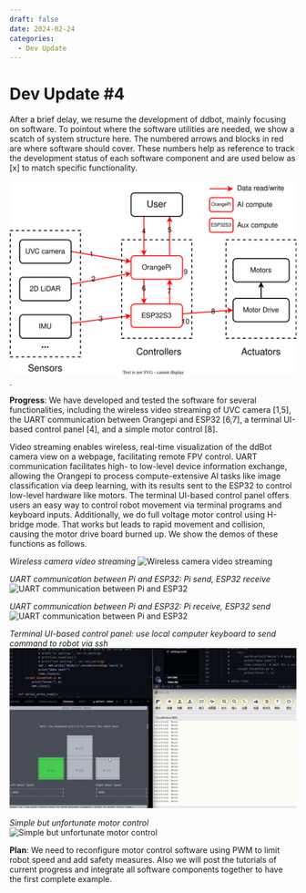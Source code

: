 ```yaml
---
draft: false 
date: 2024-02-24
categories:
  - Dev Update
---
```


# Dev Update \#4

After a brief delay, we resume the development of ddbot, mainly focusing on software. To pointout where the software utilities are needed, we show a scatch of system structure here. The numbered arrows and blocks in red are where software should cover. These numbers help as reference to track the development status of each software component and are used below as [x] to match specific functionality.

![system structure](../../assets/img/software_framework.drawio.svg "system structure").



**Progress**: We have developed and tested the software for several functionalities, including the wireless video streaming of UVC camera [1,5], the UART communication between Orangepi and ESP32 [6,7], a terminal UI-based control panel [4], and a simple motor control [8].

Video streaming enables wireless, real-time visualization of the ddBot camera view on a webpage, facilitating remote FPV control. UART communication facilitates high- to low-level device information exchange, allowing the Orangepi to process compute-extensive AI tasks like image classification via deep learning, with its results sent to the ESP32 to control low-level hardware like motors. The terminal UI-based control panel offers users an easy way to control robot movement via terminal programs and keyboard inputs. Additionally, we do full voltage motor control using H-bridge mode. That works but leads to rapid movement and collision, causing the motor drive board burned up. We show the demos of these functions as follows.

*Wireless camera video streaming*
![Wireless camera video streaming](../../assets/img/IMG_2202.gif "Wireless camera video streaming")

*UART communication between Pi and ESP32: Pi send, ESP32 receive*
![UART communication between Pi and ESP32](../../assets/img/uart_1_text.gif "UART communication between Pi and ESP32")

*UART communication between Pi and ESP32: Pi receive, ESP32 send*
![UART communication between Pi and ESP32](../../assets/img/uart_2_text.gif "UART communication between Pi and ESP32")

*Terminal UI-based control panel: use local computer keyboard to send command to robot via ssh*
![Terminal UI-based control panel](../../assets/img/TUI.gif "Terminal UI-based control panel")

*Simple but unfortunate motor control*
![Simple but unfortunate motor control](../../assets/img/motor_incident.gif "Simple but unfortunate motor control")


**Plan**: We need to reconfigure motor control software using PWM to limit robot speed and add safety measures. Also we will post the tutorials of current progress and integrate all software components together to have the first complete example.